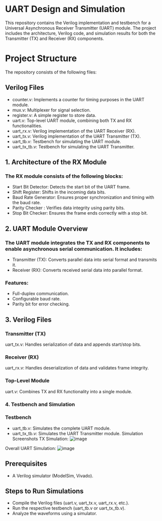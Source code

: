 # UART Design and Simulation
This repository contains the Verilog implementation and testbench for a Universal Asynchronous Receiver Transmitter (UART) module. The project includes the architecture, Verilog code, and simulation results for both the Transmitter (TX) and Receiver (RX) components.
# Project Structure
The repository consists of the following files:

## Verilog Files
- counter.v: Implements a counter for timing purposes in the UART module.
- mux.v: Multiplexer for signal selection.
- register.v: A simple register to store data.
- uart.v: Top-level UART module, combining both TX and RX functionalities.
- uart_rx.v: Verilog implementation of the UART Receiver (RX).
- uart_tx.v: Verilog implementation of the UART Transmitter (TX).
- uart_tb.v: Testbench for simulating the UART module.
- uart_tx_tb.v: Testbench for simulating the UART Transmitter.
## 1. Architecture of the RX Module
### The RX module consists of the following blocks:

- Start Bit Detector: Detects the start bit of the UART frame.
- Shift Register: Shifts in the incoming data bits.
- Baud Rate Generator: Ensures proper synchronization and timing with the baud rate.
- Parity Checker : Verifies data integrity using parity bits.
- Stop Bit Checker: Ensures the frame ends correctly with a stop bit.
## 2. UART Module Overview
### The UART module integrates the TX and RX components to enable asynchronous serial communication. It includes:

- Transmitter (TX): Converts parallel data into serial format and transmits it.
- Receiver (RX): Converts received serial data into parallel format.
### Features:
- Full-duplex communication.
- Configurable baud rate.
- Parity bit for error checking.
## 3. Verilog Files
### Transmitter (TX)
uart_tx.v: Handles serialization of data and appends start/stop bits.
### Receiver (RX)
uart_rx.v: Handles deserialization of data and validates frame integrity.
### Top-Level Module
uart.v: Combines TX and RX functionality into a single module.
### 4. Testbench and Simulation
### Testbench
- uart_tb.v: Simulates the complete UART module.
- uart_tx_tb.v: Simulates the UART Transmitter module.
Simulation Screenshots
TX Simulation:
![image](https://github.com/user-attachments/assets/b795de36-1ae7-4e38-b078-a2c292e121bd)

Overall UART Simulation:
![image](https://github.com/user-attachments/assets/6d63220e-46e2-480a-8c41-3f6298f9a84e)

## Prerequisites
- A Verilog simulator (ModelSim, Vivado).
## Steps to Run Simulations
- Compile the Verilog files (uart.v, uart_tx.v, uart_rx.v, etc.).
- Run the respective testbench (uart_tb.v or uart_tx_tb.v).
- Analyze the waveforms using a simulator.




